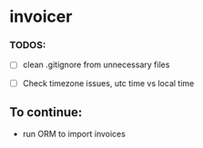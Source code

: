 # invoicer

### TODOS:
 - [ ] clean .gitignore from unnecessary files
 - [ ] Check timezone issues, utc time vs local time


## To continue:
- run ORM to import invoices
